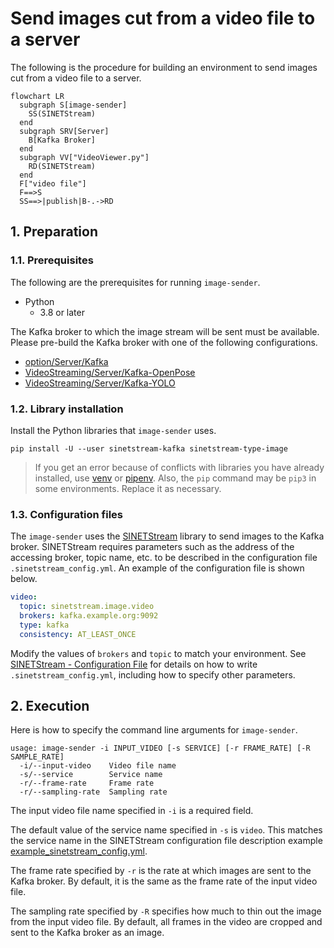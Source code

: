 # Send images cut from a video file to a server

The following is the procedure for building an environment to send images cut from a video file to a server.

```mermaid
flowchart LR
  subgraph S[image-sender]
    SS(SINETStream)
  end
  subgraph SRV[Server]
    B[Kafka Broker]
  end
  subgraph VV["VideoViewer.py"]
    RD(SINETStream)
  end
  F["video file"]
  F==>S
  SS==>|publish|B-.->RD
```

## 1. Preparation

### 1.1. Prerequisites

The following are the prerequisites for running `image-sender`.

* Python
  * 3.8 or later

The Kafka broker to which the image stream will be sent must be available. Please pre-build the Kafka broker with one of the following configurations.

* [option/Server/Kafka](../../../Server/Kafka/README.en.md)
* [VideoStreaming/Server/Kafka-OpenPose](../../../../VideoStreaming/Server/Kafka-OpenPose/README.en.md)
* [VideoStreaming/Server/Kafka-YOLO](../../../../VideoStreaming/Server/Kafka-YOLO/README.en.md)

### 1.2. Library installation

Install the Python libraries that ``image-sender`` uses.

```console
pip install -U --user sinetstream-kafka sinetstream-type-image
```

> If you get an error because of conflicts with libraries you have already installed, use [venv](https://docs.python.org/ja/3/library/venv.html) or [pipenv](https://github.com/pypa/pipenv). Also, the `pip` command may be `pip3` in some environments. Replace it as necessary.

### 1.3. Configuration files

The `image-sender` uses the [SINETStream](https://www.sinetstream.net/) library to send images to the Kafka broker. SINETStream requires parameters such as the address of the accessing broker, topic name, etc. to be described in the configuration file `.sinetstream_config.yml`. An example of the configuration file is shown below.

```yaml
video:
  topic: sinetstream.image.video
  brokers: kafka.example.org:9092
  type: kafka
  consistency: AT_LEAST_ONCE
```

Modify the values of `brokers` and `topic` to match your environment. See [SINETStream - Configuration File](https://www.sinetstream.net/docs/userguide/config.html) for details on how to write `.sinetstream_config.yml`, including how to specify other parameters.

## 2. Execution

Here is how to specify the command line arguments for ``image-sender``.

```console
usage: image-sender -i INPUT_VIDEO [-s SERVICE] [-r FRAME_RATE] [-R SAMPLE_RATE]
  -i/--input-video    Video file name
  -s/--service        Service name
  -r/--frame-rate     Frame rate
  -r/--sampling-rate  Sampling rate
```

The input video file name specified in `-i` is a required field.

The default value of the service name specified in ``-s`` is ``video``. This matches the service name in the SINETStream configuration file description example [example_sinetstream_config.yml](example_sinetstream_config.yml).

The frame rate specified by `-r` is the rate at which images are sent to the Kafka broker. By default, it is the same as the frame rate of the input video file.

The sampling rate specified by `-R` specifies how much to thin out the image from the input video file. By default, all frames in the video are cropped and sent to the Kafka broker as an image.
